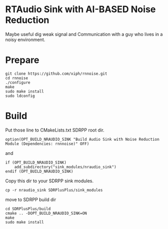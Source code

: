 # RTAudio Sink with AI-BASED Noise Reduction 

Maybe useful dig weak signal and Communication with a guy who lives in a noisy environment.

# Prepare
```
git clone https://github.com/xiph/rnnoise.git
cd rnnoise
./configure
make
sudo make install
sudo ldconfig
```

# Build

Put those line to CMakeLists.txt SDRPP root dir.
```
option(OPT_BUILD_NRAUDIO_SINK "Build Audio Sink with Noise Reduction Module (Dependencies: rnnnoise)" OFF)

```
and

```
if (OPT_BUILD_NRAUDIO_SINK)
    add_subdirectory("sink_modules/nraudio_sink")
endif (OPT_BUILD_NRAUDIO_SINK)
```

Copy this dir to your SDRPP sink modules.
```
cp -r nraudio_sink SDRPlusPlus/sink_modules
```

move to SDRPP build dir
```
cd SDRPlusPlus/build
cmake .. -DOPT_BUILD_NRAUDIO_SINK=ON
make 
sudo make install
```
